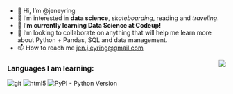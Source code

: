 - 👋 Hi, I’m @jeneyring
- 👀 I’m interested in **data science**, _skateboarding_, reading and _traveling_. 
- 🌱 **I’m currently learning Data Science at Codeup!**
- 💞️ I’m looking to collaborate on anything that will help me learn more about Python + Pandas, SQL and data management. 
- 📫 How to reach me jen.j.eyring@gmail.com

<img align="right" src="https://media1.giphy.com/media/13HgwGsXF0aiGY/giphy.gif" />

<h3>Languages I am learning:</h3>
<p>
  
  <img alt="git" src="https://img.shields.io/badge/-Git-F05032?style=flat-square&logo=git&logoColor=white" />
  <img alt="html5" src="https://img.shields.io/badge/-HTML5-E34F26?style=flat-square&logo=html5&logoColor=white" />
  <img alt="PyPI - Python Version" src="https://img.shields.io/pypi/pyversions/pandas?color=%23339BFF&logo=%23F7CA3D&logoColor=%23F7CA3D&style=for-the-badge">
</p>

<!---
jeneyring/jeneyring is a ✨ special ✨ repository because its `README.md` (this file) appears on your GitHub profile.
You can click the Preview link to take a look at your changes.
--->
